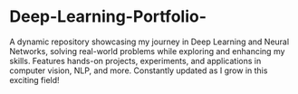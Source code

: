 # Deep-Learning-Portfolio-
A dynamic repository showcasing my journey in Deep Learning and Neural Networks, solving real-world problems while exploring and enhancing my skills. Features hands-on projects, experiments, and applications in computer vision, NLP, and more. Constantly updated as I grow in this exciting field!
